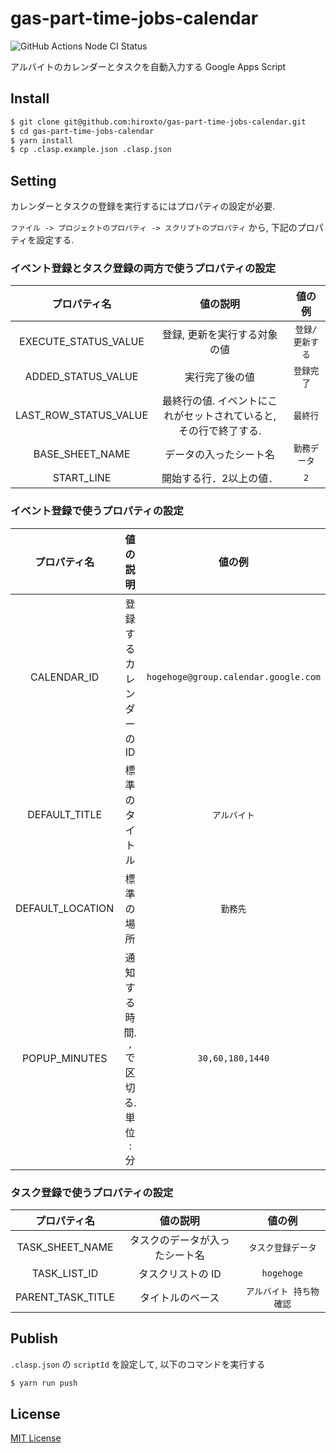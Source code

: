 # gas-part-time-jobs-calendar

![GitHub Actions Node CI Status](https://github.com/hiroxto/gas-part-time-jobs-calendar/workflows/Node%20CI/badge.svg)

アルバイトのカレンダーとタスクを自動入力する Google Apps Script

## Install

```sh
$ git clone git@github.com:hiroxto/gas-part-time-jobs-calendar.git
$ cd gas-part-time-jobs-calendar
$ yarn install
$ cp .clasp.example.json .clasp.json
```

## Setting

カレンダーとタスクの登録を実行するにはプロパティの設定が必要.

`ファイル -> プロジェクトのプロパティ -> スクリプトのプロパティ` から, 下記のプロパティを設定する.

### イベント登録とタスク登録の両方で使うプロパティの設定

|プロパティ名|値の説明|値の例|
|:---:|:---:|:---:|
|EXECUTE_STATUS_VALUE|登録, 更新を実行する対象の値|`登録/更新する`|
|ADDED_STATUS_VALUE|実行完了後の値|`登録完了`|
|LAST_ROW_STATUS_VALUE|最終行の値. イベントにこれがセットされていると, その行で終了する.|`最終行`|
|BASE_SHEET_NAME|データの入ったシート名|`勤務データ`|
|START_LINE|開始する行．2以上の値．|`2`|

### イベント登録で使うプロパティの設定

|プロパティ名|値の説明|値の例|
|:---:|:---:|:---:|
|CALENDAR_ID|登録するカレンダーのID|`hogehoge@group.calendar.google.com`|
|DEFAULT_TITLE|標準のタイトル|`アルバイト`|
|DEFAULT_LOCATION|標準の場所|`勤務先`|
|POPUP_MINUTES|通知する時間. `,` で区切る. 単位 : 分|`30,60,180,1440`|

### タスク登録で使うプロパティの設定

|プロパティ名|値の説明|値の例|
|:---:|:---:|:---:|
|TASK_SHEET_NAME|タスクのデータが入ったシート名|`タスク登録データ`|
|TASK_LIST_ID|タスクリストの ID|`hogehoge`|
|PARENT_TASK_TITLE|タイトルのベース|`アルバイト 持ち物確認`|

## Publish

`.clasp.json` の `scriptId` を設定して, 以下のコマンドを実行する

```sh
$ yarn run push
```

## License

[MIT License](https://github.com/hiroxto/gas-part-time-jobs-calendar/blob/master/LICENSE "MIT License")
